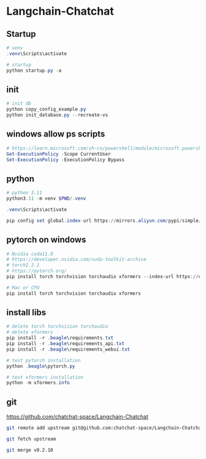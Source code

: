 # Langchain-Chatchat

## Startup

```powershell
# venv
.venv\Scripts\activate

# startup
python startup.py -a
```

## init

```powershell
# init db
python copy_config_example.py
python init_database.py --recreate-vs
```

## windows allow ps scripts

```powershell
# https://learn.microsoft.com/zh-cn/powershell/module/microsoft.powershell.core/about/about_execution_policies?view=powershell-7.4
Get-ExecutionPolicy -Scope CurrentUser
Set-ExecutionPolicy -ExecutionPolicy Bypass
```

## python

```powershell
# python 3.11
python3.11 -m venv $PWD/.venv

.venv\Scripts\activate

pip config set global.index-url https://mirrors.aliyun.com/pypi/simple/
```

## pytorch on windows

```powershell
# Nvidia cuda11.8
# https://developer.nvidia.com/cuda-toolkit-archive
# torch2.2.1
# https://pytorch.org/
pip install torch torchvision torchaudio xformers --index-url https://download.pytorch.org/whl/cu118

# Mac or CPU
pip install torch torchvision torchaudio xformers
```

## install libs

```powershell
# delete torch torchvision torchaudio
# delete xformers
pip install -r .beagle\requirements.txt 
pip install -r .beagle\requirements_api.txt
pip install -r .beagle\requirements_webui.txt  

# test pytorch installation
python .beagle\pytorch.py

# test xformers installation
python -m xformers.info
```

## git

<https://github.com/chatchat-space/Langchain-Chatchat>

```bash
git remote add upstream git@github.com:chatchat-space/Langchain-Chatchat.git

git fetch upstream

git merge v0.2.10
```
